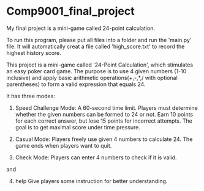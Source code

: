 # Comp9001_final_project
My final project is a mini-game called 24-point calculation.

To run this program, please put all files into a folder and run the 'main.py' file.
It will automatically creat a file called 'high_score.txt' to record the highest history score.

This project is a mini-game called '24-Point Calculation', which stimulates an easy poker card game.
The purpose is to use 4 given numbers (1-10 inclusive) and apply basic arithmetic operations(+,-,*,/ with optional parentheses) 
to form a valid expression that equals 24.

It has three modes:
1. Speed Challenge Mode:
A 60-second time limit.
Players must determine whether the given numbers can be formed to 24 or not.
Earn 10 points for each correct answer, but lose 15 points for incorrect attempts.
The goal is to get maximal score under time pressure.

2. Casual Mode:
Players freely use given 4 numbers to calculate 24.
The game ends when players want to quit.

3. Check Mode:
Players can enter 4 numbers to check if it is valid.

and

4. help
Give players some instruction for better understanding.
